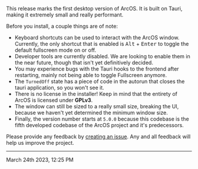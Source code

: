 This release marks the first desktop version of ArcOS. It is built on Tauri, making it extremely small and really performant.

Before you install, a couple things are of note:

- Keyboard shortcuts can be used to interact with the ArcOS window. Currently, the only shortcut that is enabled is <kbd>Alt</kbd> + <kbd>Enter</kbd> to toggle the default fullscreen mode on or off.
- Developer tools are currently disabled. We are looking to enable them in the near future, though that isn't yet definitively decided.
- You may experience bugs with the Tauri hooks to the frontend after restarting, mainly not being able to toggle Fullscreen anymore.
- The `TurnedOff` state has a piece of code in the autorun that closes the tauri application, so you won't see it.
- There is no license in the installer! Keep in mind that the entirety of ArcOS is licensed under **GPLv3**.
- The window can still be sized to a really small size, breaking the UI, because we haven't yet determined the minimum window size.
- Finally, the version number starts at `5.0.0` because this codebase is the fifth developed codebase of the ArcOS project and it's predecessors.

Please provide any feedback by [creating an issue](https://github.com/IzK-ArcOS/ArcOS-Frontend/issues/new). Any and all feedback will help us improve the project.

---

March 24th 2023, 12:25 PM
